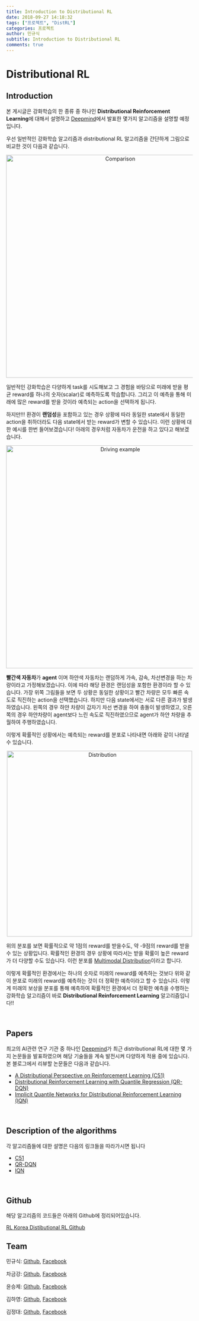 ```yaml
---
title: Introduction to Distributional RL
date: 2018-09-27 14:18:32
tags: ["프로젝트", "DistRL"]
categories: 프로젝트
author: 민규식
subtitle: Introduction to Distributional RL
comments: true
---
```


# Distributional RL
## Introduction

본 게시글은 강화학습의 한 종류 중 하나인 **Distributional Reinforcement Learning**에 대해서 설명하고 [Deepmind](https://deepmind.com/)에서 발표한 몇가지 알고리즘을 설명할 예정입니다.   

우선 일반적인 강화학습 알고리즘과 distributional RL 알고리즘을 간단하게 그림으로 비교한 것이 다음과 같습니다. 

<p align= "center">
  <img src="/img/Fig0.png" width="600" alt="Comparison" />
</p>


일반적인 강화학습은 다양하게 task를 시도해보고 그 경험을 바탕으로 미래에 받을 평균 reward를 하나의 숫자(scalar)로 예측하도록 학습합니다. 그리고 이 예측을 통해 미래에 많은 reward를 받을 것이라 예측되는 action을 선택하게 됩니다. 

하지만!!! 환경이 **랜덤성**을 포함하고 있는 경우 상황에 따라 동일한 state에서 동일한 action을 취하더라도 다음 state에서 받는 reward가 변할 수 있습니다. 이런 상황에 대한 예시를 한번 들어보겠습니다! 아래의 경우처럼 자동차가 운전을 하고 있다고 해보겠습니다.

<p align= "center">
  <img src="/img/Fig1.png" width="600" alt="Driving example" />
</p>


**빨간색 자동차**가 **agent** 이며 하얀색 자동차는 랜덤하게 가속, 감속, 차선변경을 하는 차량이라고 가정해보겠습니다. 이에 따라 해당 환경은 랜덤성을 포함한 환경이라 할 수 있습니다. 가장 위쪽 그림들을 보면 두 상황은 동일한 상황이고 빨간 차량은 모두 빠른 속도로 직진하는 action을 선택했습니다. 하지만 다음 state에서는 서로 다른 결과가 발생하였습니다. 왼쪽의 경우 하얀 차량이 갑자기 차선 변경을 하여 충돌이 발생하였고, 오른쪽의 경우 하얀차량이 agent보다 느린 속도로 직진하였으므로 agent가 하얀 차량을 추월하여 주행하였습니다. 

이렇게 확률적인 상황에서는 예측되는 reward를 분포로 나타내면 아래와 같이 나타낼 수 있습니다. 

<p align= "center">
  <img src="/img/Fig2.png" width="500" alt="Distribution" />
</p>


위의 분포를 보면 확률적으로 약 1점의 reward를 받을수도, 약 -9점의 reward를 받을 수 있는 상황입니다. 확률적인 환경의 경우 상황에 따라서는 받을 확률이 높은 reward가 더 다양할 수도 있습니다. 이런 분포를 [Multimodal Distribution](https://en.wikipedia.org/wiki/Multimodal_distribution)이라고 합니다. 

이렇게 확률적인 환경에서는 하나의 숫자로 미래의 reward를 예측하는 것보다 위와 같이 분포로 미래의 reward를 예측하는 것이 더 정확한 예측이라고 할 수 있습니다. 이렇게 미래의 보상을 분포를 통해 예측하여 확률적인 환경에서 더 정확한 예측을 수행하는 강화학습 알고리즘이 바로 **Distributional Reinforcement Learning** 알고리즘입니다!! 

<br>

## Papers

최고의 AI관련 연구 기관 중 하나인 [Deepmind](https://deepmind.com/)가 최근 distributional RL에 대한 몇 가지 논문들을 발표하였으며 해당 기술들을 계속 발전시켜 다양하게 적용 중에 있습니다. 본 블로그에서 리뷰할 논문들은 다음과 같습니다. 

- [A Distributional Perspective on Reinforcement Learning (C51)](https://arxiv.org/abs/1707.06887)
- [Distributional Reinforcement Learning with Quantile Regression (QR-DQN)](https://arxiv.org/abs/1710.10044)
- [Implicit Quantile Networks for Distributional Reinforcement Learning (IQN)](https://arxiv.org/abs/1806.06923)

<br>

## Description of the algorithms

각 알고리즘들에 대한 설명은 다음의 링크들을 따라가시면 됩니다 

- [C51](https://reinforcement-learning-kr.github.io/2018/10/02/C51/)
- [QR-DQN](https://reinforcement-learning-kr.github.io/2018/10/22/QR-DQN/)
- [IQN](https://reinforcement-learning-kr.github.io/2018/10/30/IQN/)


<br>

## Github

해당 알고리즘의 코드들은 아래의 Github에 정리되어있습니다. 

[RL Korea Distibutional RL Github](https://github.com/reinforcement-learning-kr/distributional_rl)



## Team

민규식: [Github](https://github.com/Kyushik), [Facebook](https://www.facebook.com/kyushik.min)

차금강: [Github](https://github.com/chagmgang), [Facebook](https://www.facebook.com/profile.php?id=100002147815509)

윤승제: [Github](https://github.com/sjYoondeltar), [Facebook](https://www.facebook.com/seungje.yoon)

김하영: [Github](https://github.com/hayoung-kim), [Facebook](https://www.facebook.com/altairyoung)

김정대: [Github](https://github.com/kekmodel), [Facebook](https://www.facebook.com/kekmodel)
